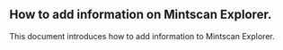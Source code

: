 ## How to add information on Mintscan Explorer.

This document introduces how to add information to Mintscan Explorer.
